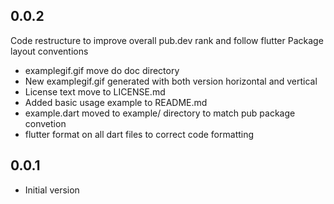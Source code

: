 ## 0.0.2

Code restructure to improve overall pub.dev rank and follow flutter
Package layout conventions

* examplegif.gif move do doc directory
* New examplegif.gif generated with both version horizontal and vertical
* License text move to LICENSE.md
* Added basic usage example to README.md 
* example.dart moved to example/ directory to match pub package convetion
* flutter format on all dart files to correct code formatting

## 0.0.1

* Initial version
